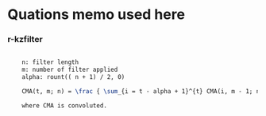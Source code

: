 # Quations memo used here


### r-kzfilter

```latex

    n: filter length
    m: number of filter applied
    alpha: rount(( n + 1) / 2, 0)

    CMA(t, m; n) = \frac { \sum_{i = t - alpha + 1}^{t} CMA(i, m - 1; n)  } {alpha} 

    where CMA is convoluted.

```
